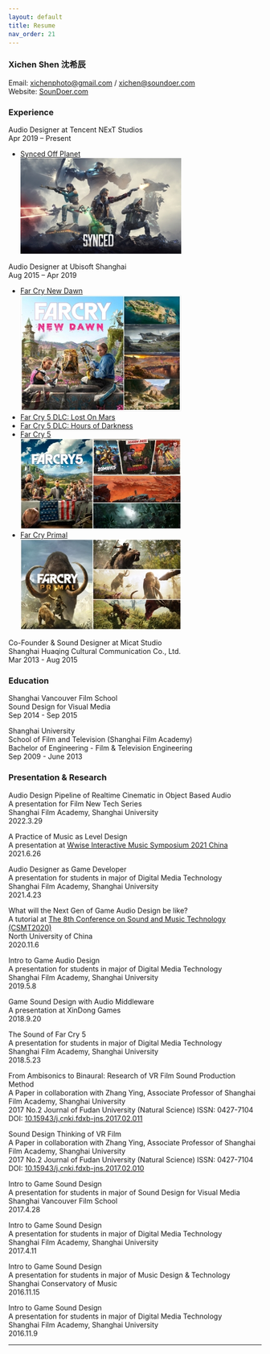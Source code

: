 ```yaml
---
layout: default
title: Resume
nav_order: 21
---
```


### Xichen Shen 沈希辰

Email: xichenphoto@gmail.com / xichen@soundoer.com  
Website: [SounDoer.com](https://soundoer.com/)

### Experience

Audio Designer at Tencent NExT Studios  
Apr 2019 – Present  
- [Synced Off Planet](https://www.syncedthegame.com/)  
![Game_Synced](./asset/Game_Synced_320.jpg)

Audio Designer at Ubisoft Shanghai  
Aug 2015 – Apr 2019  
- [Far Cry New Dawn](https://en.wikipedia.org/wiki/Far_Cry_New_Dawn)  
![Game_FarCryNewDawn](./asset/Game_FarCryNewDawn_320.jpg)
- [Far Cry 5 DLC: Lost On Mars](https://en.wikipedia.org/wiki/Far_Cry_5#Downloadable_content)  
- [Far Cry 5 DLC: Hours of Darkness](https://en.wikipedia.org/wiki/Far_Cry_5#Downloadable_content)
- [Far Cry 5](https://en.wikipedia.org/wiki/Far_Cry_5)  
![Game_FarCry5](./asset/Game_FarCry5_320.jpg)
- [Far Cry Primal](https://en.wikipedia.org/wiki/Far_Cry_Primal)  
![Game_FarCryPrimal](./asset/Game_FarCryPrimal_320.jpg)

Co-Founder & Sound Designer at Micat Studio  
Shanghai Huaqing Cultural Communication Co., Ltd.  
Mar 2013 - Aug 2015

### Education

Shanghai Vancouver Film School  
Sound Design for Visual Media  
Sep 2014 - Sep 2015

Shanghai University  
School of Film and Television (Shanghai Film Academy)  
Bachelor of Engineering - Film & Television Engineering  
Sep 2009 - June 2013

### Presentation & Research

Audio Design Pipeline of Realtime Cinematic in Object Based Audio  
A presentation for Film New Tech Series  
Shanghai Film Academy, Shanghai University  
2022.3.29

A Practice of Music as Level Design  
A presentation at [Wwise Interactive Music Symposium 2021 China](https://info.audiokinetic.com/zh-cn/wwise-interactive-music-symposium-2021-china)  
2021.6.26

Audio Designer as Game Developer  
A presentation for students in major of Digital Media Technology  
Shanghai Film Academy, Shanghai University  
2021.4.23

What will the Next Gen of Game Audio Design be like?  
A tutorial at [The 8th Conference on Sound and Music Technology (CSMT2020)](http://www.csmcw-csmt.cn/csmt2020.html)  
North University of China  
2020.11.6

Intro to Game Audio Design  
A presentation for students in major of Digital Media Technology  
Shanghai Film Academy, Shanghai University  
2019.5.8

Game Sound Design with Audio Middleware  
A presentation at XinDong Games  
2018.9.20

The Sound of Far Cry 5  
A presentation for students in major of Digital Media Technology  
Shanghai Film Academy, Shanghai University  
2018.5.23

From Ambisonics to Binaural: Research of VR Film Sound Production Method  
A Paper in collaboration with Zhang Ying, Associate Professor of Shanghai Film Academy, Shanghai University  
2017 No.2 Journal of Fudan University (Natural Science) ISSN: 0427-7104  
DOI: [10.15943/j.cnki.fdxb-jns.2017.02.011](https://www.cnki.net/kcms/doi/10.15943/j.cnki.fdxb-jns.2017.02.011.html)

Sound Design Thinking of VR Film  
A Paper in collaboration with Zhang Ying, Associate Professor of Shanghai Film Academy, Shanghai University  
2017 No.2 Journal of Fudan University (Natural Science) ISSN: 0427-7104  
DOI: [10.15943/j.cnki.fdxb-jns.2017.02.010](https://www.cnki.net/kcms/doi/10.15943/j.cnki.fdxb-jns.2017.02.010.html)

Intro to Game Sound Design  
A presentation for students in major of Sound Design for Visual Media  
Shanghai Vancouver Film School  
2017.4.28

Intro to Game Sound Design  
A presentation for students in major of Digital Media Technology  
Shanghai Film Academy, Shanghai University  
2017.4.11

Intro to Game Sound Design  
A presentation for students in major of Music Design & Technology  
Shanghai Conservatory of Music  
2016.11.15

Intro to Game Sound Design  
A presentation for students in major of Digital Media Technology  
Shanghai Film Academy, Shanghai University  
2016.11.9

***